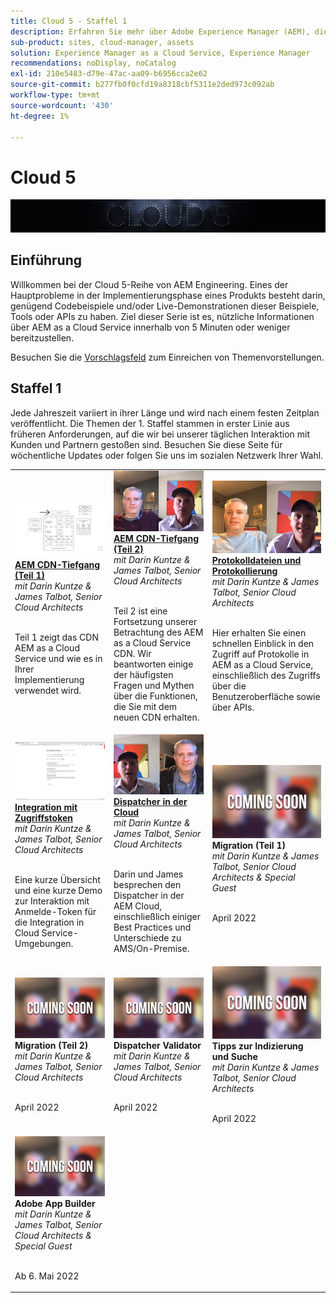 ```yaml
---
title: Cloud 5 - Staffel 1
description: Erfahren Sie mehr über Adobe Experience Manager (AEM), die von den Fachingenieuren der Adobe as a Cloud Service ist, die das Projekt erstellen, und über die Experten, die es anbieten.
sub-product: sites, cloud-manager, assets
solution: Experience Manager as a Cloud Service, Experience Manager
recommendations: noDisplay, noCatalog
exl-id: 210e5483-d79e-47ac-aa09-b6956cca2e62
source-git-commit: b277fb0f0cfd19a8318cbf5311e2ded973c092ab
workflow-type: tm+mt
source-wordcount: '430'
ht-degree: 1%

---
```


# Cloud 5

![AEM Expertenreihe](./imgs/masthead.png)

## Einführung

Willkommen bei der Cloud 5-Reihe von AEM Engineering. Eines der Hauptprobleme in der Implementierungsphase eines Produkts besteht darin, genügend Codebeispiele und/oder Live-Demonstrationen dieser Beispiele, Tools oder APIs zu haben. Ziel dieser Serie ist es, nützliche Informationen über AEM as a Cloud Service innerhalb von 5 Minuten oder weniger bereitzustellen.

Besuchen Sie die [Vorschlagsfeld](https://forms.office.com/r/74P5Xz4UH0) zum Einreichen von Themenvorstellungen.

## Staffel 1

Jede Jahreszeit variiert in ihrer Länge und wird nach einem festen Zeitplan veröffentlicht. Die Themen der 1. Staffel stammen in erster Linie aus früheren Anforderungen, auf die wir bei unserer täglichen Interaktion mit Kunden und Partnern gestoßen sind. Besuchen Sie diese Seite für wöchentliche Updates oder folgen Sie uns im sozialen Netzwerk Ihrer Wahl.

<table>
  <tr>
   <td>
      <a href="./cloud5-aem-cdn-part1.md">
      <img alt="AEM CDN Teil 1" src="./imgs/001-thumb.png"/>
      </a>
      <div>
         <a href="./cloud5-aem-cdn-part1.md"><strong>AEM CDN-Tiefgang (Teil 1)</strong></a>         
         <br/><em>mit Darin Kuntze &amp; James Talbot, Senior Cloud Architects</em>
      </div>
      <p>
        <br/>
         Teil 1 zeigt das CDN AEM as a Cloud Service und wie es in Ihrer Implementierung verwendet wird.
      </p>
     </td>   
     <td>
      <a href="./cloud5-aem-cdn-part2.md">
         <img alt="AEM CDN Teil 2" src="./imgs/002-thumb.png"/>
      </a>
      <div>
         <a href="./cloud5-aem-cdn-part2.md"><strong>AEM CDN-Tiefgang (Teil 2)</strong></a>
         <br/><em>mit Darin Kuntze &amp; James Talbot, Senior Cloud Architects</em>
      </div>
      <p>
        <br/>
         Teil 2 ist eine Fortsetzung unserer Betrachtung des AEM as a Cloud Service CDN. Wir beantworten einige der häufigsten Fragen und Mythen über die Funktionen, die Sie mit dem neuen CDN erhalten.
      </p>
   </td>
     <td>
        <a href="./cloud5-aem-log-files.md">
            <img alt="Protokolldateien und Protokollierung" src="./imgs/003-thumb.png"/>
        </a>
      <div>
         <a href="./cloud5-aem-log-files.md"><strong>Protokolldateien und Protokollierung</strong></a>
         <br/><em>mit Darin Kuntze &amp; James Talbot, Senior Cloud Architects</em>
      </div>
      <p>
        <br/>
         Hier erhalten Sie einen schnellen Einblick in den Zugriff auf Protokolle in AEM as a Cloud Service, einschließlich des Zugriffs über die Benutzeroberfläche sowie über APIs.
      </p>
   </td> 
  </tr>
  <tr>
   <td>
        <a href="./cloud5-getting-login-token-integrations.md">
            <img alt="Zugriffstoken" src="./imgs/004-thumb.png"/>
        </a>
      <div>
        <a href="./cloud5-getting-login-token-integrations.md"><strong>Integration mit Zugriffstoken</strong></a>        
         <br/><em>mit Darin Kuntze &amp; James Talbot, Senior Cloud Architects</em>
      </div>
      <p>
        <br/>
         Eine kurze Übersicht und eine kurze Demo zur Interaktion mit Anmelde-Token für die Integration in Cloud Service-Umgebungen.
      </p>
     </td>   
     <td>
      <a href="./cloud5-aem-dispatcher-cloud.md">
      <img alt="Dispatcher in der Cloud" src="./imgs/005-thumb.png"/>
       </a>  
      <div>
        <a href="./cloud5-aem-dispatcher-cloud.md"><strong>Dispatcher in der Cloud</strong></a>
         <br/><em>mit Darin Kuntze &amp; James Talbot, Senior Cloud Architects</em>
      </div>
      <p>
        <br/>
        Darin und James besprechen den Dispatcher in der AEM Cloud, einschließlich einiger Best Practices und Unterschiede zu AMS/On-Premise. 
      </p>
   </td>
     <td>
      <img alt="Migration (Teil 1)" src="./imgs/coming-soon.png"/>
      <div>
         <strong>Migration (Teil 1)</strong>
         <br/><em>mit Darin Kuntze &amp; James Talbot, Senior Cloud Architects &amp; Special Guest</em>
      </div>
      <p>
        <br/>
         April 2022
      </p>
   </td> 
  </tr>
<tr>
   <td>
      <img alt="Migration (Teil 2)" src="./imgs/coming-soon.png"/>
      <div>
        <strong>Migration (Teil 2)</strong>        
         <br/><em>mit Darin Kuntze &amp; James Talbot, Senior Cloud Architects</em>
      </div>
      <p>
        <br/>
         April 2022
      </p>
     </td>   
     <td>
      <img alt="Dispatcher Validator" src="./imgs/coming-soon.png"/>
      <div>
         <strong>Dispatcher Validator</strong>
         <br/><em>mit Darin Kuntze &amp; James Talbot, Senior Cloud Architects</em>
      </div>
      <p>
        <br/>
         April 2022
      </p>
   </td>
     <td>
      <img alt="Tipps zur Indizierung und Suche" src="./imgs/coming-soon.png"/>
      <div>
         <strong>Tipps zur Indizierung und Suche</strong>
         <br/><em>mit Darin Kuntze &amp; James Talbot, Senior Cloud Architects</em>
      </div>
      <p>
        <br/>
         April 2022
      </p>
   </td> 
  </tr>
    <tr>
        <td>
            <img alt="Adobe App Builder" src="./imgs/coming-soon.png"/>
            <div>
                <strong>Adobe App Builder</strong><br/>        
                <em>mit Darin Kuntze &amp; James Talbot, Senior Cloud Architects &amp; Special Guest</em>
            </div>
            <p><br/>
                Ab 6. Mai 2022
            </p>
        </td>
        <td></td>
        <td></td>
    </tr>
</table>